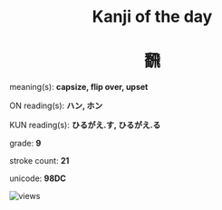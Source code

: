 <h1 align="center">Kanji of the day</h1>
<h1 align="center">飜</h1>
<p align="left">meaning(s): <b>capsize, flip over, upset</b></p>
<p align="left">ON reading(s): <b>ハン, ホン</b></p>
<p align="left">KUN reading(s): <b>ひるがえ.す, ひるがえ.る</b></p>
<p align="left">grade: <b>9</b></p>
<p align="left">stroke count: <b>21</b></p>
<p align="left">unicode: <b>98DC</b></p>
<p align="left"><img src="https://komarev.com/ghpvc/?username=tristanwagner-kanjioftheday&label=Views&color=0e75b6&style=flat" alt="views"/></p>
